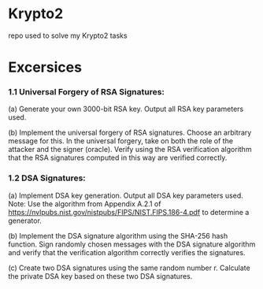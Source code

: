 # Krypto2
repo used to solve my Krypto2 tasks


# Excersices

### 1.1 Universal Forgery of RSA Signatures:
(a) Generate your own 3000-bit RSA key. Output all RSA key parameters used.

(b) Implement the universal forgery of RSA signatures. Choose an arbitrary message for this. In the universal forgery, take on both the role of the attacker and the signer (oracle). Verify using the RSA verification algorithm that the RSA signatures computed in this way are verified correctly.

### 1.2 DSA Signatures:
(a) Implement DSA key generation. Output all DSA key parameters used.
Note: Use the algorithm from Appendix A.2.1 of https://nvlpubs.nist.gov/nistpubs/FIPS/NIST.FIPS.186-4.pdf to determine a generator.

(b) Implement the DSA signature algorithm using the SHA-256 hash function. Sign randomly chosen messages with the DSA signature algorithm and verify that the verification algorithm correctly verifies the signatures.

(c) Create two DSA signatures using the same random number r. Calculate the private DSA key based on these two DSA signatures.